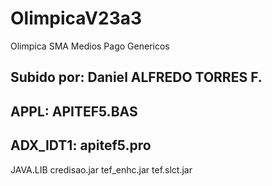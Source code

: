# OlimpicaV23a3
Olimpica SMA Medios Pago Genericos

Subido por: Daniel ALFREDO TORRES F.
-------------------------------
APPL:
APITEF5.BAS
-------------------------------
ADX_IDT1:
apitef5.pro
-------------------------------
JAVA.LIB
credisao.jar
tef_enhc.jar
tef.slct.jar